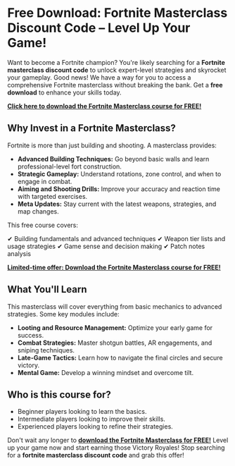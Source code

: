 # Free Download: Fortnite Masterclass Discount Code – Level Up Your Game!

Want to become a Fortnite champion? You're likely searching for a **Fortnite masterclass discount code** to unlock expert-level strategies and skyrocket your gameplay. Good news! We have a way for you to access a comprehensive Fortnite masterclass without breaking the bank. Get a **free download** to enhance your skills today.

[**Click here to download the Fortnite Masterclass course for FREE!**](https://udemywork.com/fortnite-masterclass-discount-code)

## Why Invest in a Fortnite Masterclass?

Fortnite is more than just building and shooting. A masterclass provides:

*   **Advanced Building Techniques:** Go beyond basic walls and learn professional-level fort construction.
*   **Strategic Gameplay:** Understand rotations, zone control, and when to engage in combat.
*   **Aiming and Shooting Drills:** Improve your accuracy and reaction time with targeted exercises.
*   **Meta Updates:** Stay current with the latest weapons, strategies, and map changes.

This free course covers:

✔ Building fundamentals and advanced techniques
✔ Weapon tier lists and usage strategies
✔ Game sense and decision making
✔ Patch notes analysis

[**Limited-time offer: Download the Fortnite Masterclass course for FREE!**](https://udemywork.com/fortnite-masterclass-discount-code)

## What You'll Learn

This masterclass will cover everything from basic mechanics to advanced strategies. Some key modules include:

*   **Looting and Resource Management:** Optimize your early game for success.
*   **Combat Strategies:** Master shotgun battles, AR engagements, and sniping techniques.
*   **Late-Game Tactics:** Learn how to navigate the final circles and secure victory.
*   **Mental Game:** Develop a winning mindset and overcome tilt.

## Who is this course for?

*   Beginner players looking to learn the basics.
*   Intermediate players looking to improve their skills.
*   Experienced players looking to refine their strategies.

Don't wait any longer to **[download the Fortnite Masterclass for FREE!](https://udemywork.com/fortnite-masterclass-discount-code)** Level up your game now and start earning those Victory Royales! Stop searching for a **fortnite masterclass discount code** and grab this offer!
